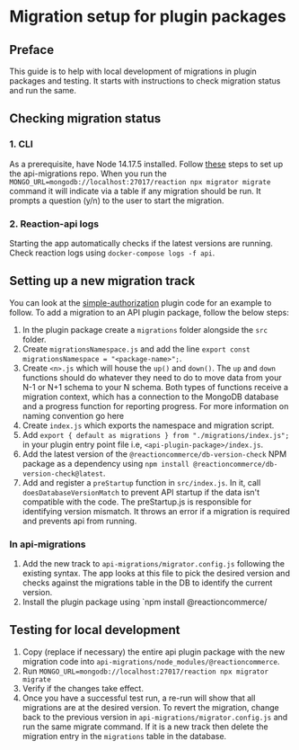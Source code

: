 # Migration setup for plugin packages

## Preface
This guide is to help with local development of migrations in plugin packages and testing. It starts with instructions to check migration status and run the same.

## Checking migration status

### 1. CLI
As a prerequisite, have Node 14.17.5 installed. 
Follow [these](https://github.com/reactioncommerce/api-migrations#local-development-usage) steps to set up the api-migrations repo.
When you run the `MONGO_URL=mongodb://localhost:27017/reaction npx migrator migrate` command it will indicate via a table if any migration should be run.  It prompts a question (y/n) to the user to start the migration.

### 2. Reaction-api logs
Starting the app automatically checks if the latest versions are running. Check reaction logs using `docker-compose logs -f api`.


## Setting up a new migration track
You can look at the [simple-authorization](https://github.com/reactioncommerce/plugin-simple-authorization) plugin code for an example to follow.
To add a migration to an API plugin package, follow the below steps:

1. In the plugin package create a `migrations` folder alongside the `src` folder.
2. Create `migrationsNamespace.js` and add the line `export const migrationsNamespace = "<package-name>";`.
3. Create `<n>.js` which will house the `up()` and `down()`. The `up` and `down` functions should do whatever they need to do to move data from your N-1 or N+1 schema to your N schema. Both types of functions receive a migration context, which has a connection to the MongoDB database and a progress function for reporting progress. For more information on naming convention go here
4. Create `index.js` which exports the namespace and migration script.
5. Add `export { default as migrations } from "./migrations/index.js";` in your plugin entry point file i.e, `<api-plugin-package>/index.js`.
6. Add the latest version of the `@reactioncommerce/db-version-check` NPM package as a dependency using `npm install @reactioncommerce/db-version-check@latest`.
7. Add and register a `preStartup` function in `src/index.js`. In it, call `doesDatabaseVersionMatch` to prevent API startup if the data isn't compatible with the code. The preStartup.js is responsible for identifying version mismatch. It throws an error if a migration is required and prevents api from running.

### In api-migrations
1. Add the new track to `api-migrations/migrator.config.js` following the existing syntax. The app looks at this file to pick the desired version and checks against the migrations table in the DB to identify the current version.
2. Install the plugin package using `npm install @reactioncommerce/<api-plugin-package>


## Testing for local development
1. Copy (replace if necessary) the entire api plugin package with the new migration code into `api-migrations/node_modules/@reactioncommerce`. 
2. Run `MONGO_URL=mongodb://localhost:27017/reaction npx migrator migrate`
3. Verify if the changes take effect.
4. Once you have a successful test run, a re-run will show that all migrations are at the desired version. To revert the migration, change back to the previous version in `api-migrations/migrator.config.js` and run the same migrate command. If it is a new track then delete the migration entry in the `migrations` table in the database.
